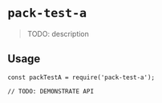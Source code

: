 # `pack-test-a`

> TODO: description

## Usage

```
const packTestA = require('pack-test-a');

// TODO: DEMONSTRATE API
```

